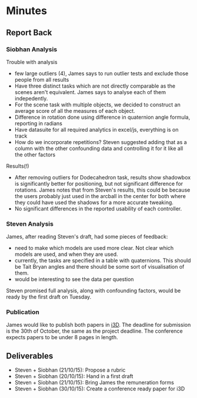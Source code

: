 ---
---

# Minutes

## Report Back

### Siobhan Analysis 

Trouble with analysis

- few large outliers (4), James says to run outlier tests and exclude those people from all results
- Have three distinct tasks which are not directly comparable as the scenes aren't equivalent. James says to analyse each of them indepedently.
- For the scene task with multiple objects, we decided to construct an average score of all the measures of each object.
- Difference in rotation done using difference in quaternion angle formula, reporting in radians
- Have datasuite for all required analytics in excel/js, everything is on track
- How do we incorporate repetitions? Steven suggested adding that as a column with the other confounding data and controlling it for it like all the other factors

Results(!)

- After removing outliers for Dodecahedron task, results show shadowbox is significantly better for positioning, but not significant difference for rotations. James notes that from Steven's results, this could be because the users probably just used in the arcball in the center for both where they could have used the shadows for a more accurate tweaking.
- No significant differences in the reported usability of each controller.

### Steven Analysis

James, after reading Steven's draft, had some pieces of feedback:

- need to make which models are used more clear. Not clear which models are used, and when they are used.
- currently, the tasks are specified in a table with quaternions. This should be Tait Bryan angles and there should be some sort of visualisation of them.
- would be interesting to see the data per question

Steven promised full analysis, along with confounding factors,  would be ready by the first draft on Tuesday.

### Publication

James would like to publish both papers in [i3D](http://i3dsymposium.github.io/). The deadline for submission is the 30th of October, the same as the project deadline. The conference expects papers to be under 8 pages in length. 

## Deliverables

- Steven + Siobhan (21/10/15): Propose a rubric
- Steven + Siobhan (20/10/15): Hand in a first draft
- Steven + Siobhan (21/10/15): Bring James the remuneration forms
- Steven + Siobhan (30/10/15): Create a conference ready paper for i3D
